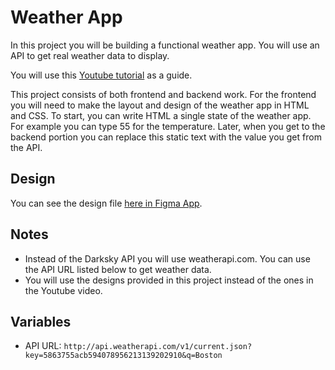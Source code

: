 # Weather App

In this project you will be building a functional weather app. You will use an API to get real weather data to display.

You will use this [Youtube tutorial](https://youtu.be/wPElVpR1rwA) as a guide.

This project consists of both frontend and backend work. For the frontend you will need to make the layout and design of the weather app in HTML and CSS. To start, you can write HTML a single state of the weather app. For example you can type 55 for the temperature. Later, when you get to the backend portion you can replace this static text with the value you get from the API.

## Design

You can see the design file [here in Figma App](https://www.figma.com/file/8J0CQDU5CbzQjJSTtN3PGe/Design?node-id=0%3A1).

## Notes

- Instead of the Darksky API you will use weatherapi.com. You can use the API URL listed below to get weather data.
- You will use the designs provided in this project instead of the ones in the Youtube video.

## Variables

- API URL: `http://api.weatherapi.com/v1/current.json?key=5863755acb594078956213139202910&q=Boston`
